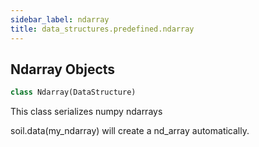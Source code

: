 ```yaml
---
sidebar_label: ndarray
title: data_structures.predefined.ndarray
---
```


## Ndarray Objects

```python
class Ndarray(DataStructure)
```

This class serializes numpy ndarrays

soil.data(my_ndarray) will create a nd_array automatically.


